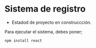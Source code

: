 <h1> Sistema de registro </h1>

- Estadod de proyecto en construccción.

Para ejecutar el sistema, debes poner;

```npm install react```
